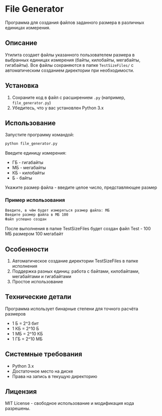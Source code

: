 # File Generator

Программа для создания файлов заданного размера в различных единицах измерения.

## Описание

Утилита создает файлы указанного пользователем размера в выбранных единицах измерения (байты, килобайты, мегабайты, гигабайты). Все файлы сохраняются в папке `TestSizeFiles/` с автоматическим созданием директории при необходимости.

## Установка

1. Сохраните код в файл с расширением `.py` (например, `file_generator.py`)
2. Убедитесь, что у вас установлен Python 3.x

## Использование

Запустите программу командой:

```bash
python file_generator.py
```

Введите единицу измерения:
* ГБ - гигабайты
* МБ - мегабайты
* КБ - килобайты
* Б - байты

Укажите размер файла - введите целое число, представляющее размер

### Пример использования

```bash
Введите, в чём будет измеряться размер файла: МБ
Введите размер файла в МБ 100
Файл успешно создан
```

После выполнения в папке TestSizeFiles будет создан файл Test - 100 МБ размером 100 мегабайт

## Особенности

1. Автоматическое создание директории TestSizeFiles в папке исполнения
2. Поддержка разных единиц: работа с байтами, килобайтами, мегабайтами и гигабайтами
3. Простое использование

## Технические детали

Программа использует бинарные степени для точного расчёта размеров
  * 1 Б = 2^3 бит
  * 1 КБ = 2^10 Б
  * 1 МБ = 2^10 КБ
  * 1 ГБ = 2^10 МБ

## Системные требования

* Python 3.x
* Достаточное место на диске
* Права на запись в текущую директорию

## Лицензия

MIT License - свободное использование и модификация кода разрешены.
